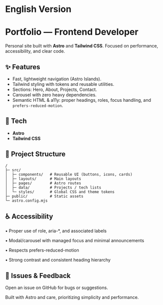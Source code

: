 # English Version

# Portfolio — Frontend Developer

Personal site built with **Astro** and **Tailwind CSS**. Focused on performance, accessibility, and clear code.

## ✨ Features

- Fast, lightweight navigation (Astro Islands).
- Tailwind styling with tokens and reusable utilities.
- Sections: Hero, About, Projects, Contact.
- Carousel with zero heavy dependencies.
- Semantic HTML & a11y: proper headings, roles, focus handling, and `prefers-reduced-motion`.

## 🧰 Tech 

- **Astro**
- **Tailwind CSS**

## 📁 Project Structure

```
/
├─ src/
│  ├─ components/   # Reusable UI (buttons, icons, cards)
│  ├─ layouts/      # Main layouts
│  ├─ pages/        # Astro routes
│  ├─ data/         # Projects / tech lists
│  └─ styles/       # Global CSS and theme tokens
├─ public/          # Static assets
└─ astro.config.mjs
```


## ♿ Accessibility

• Proper use of role, aria-\*, and associated labels

• Modal/carousel with managed focus and minimal announcements

• Respects prefers-reduced-motion

• Strong contrast and consistent heading hierarchy

## 🐛 Issues & Feedback

Open an issue on GitHub for bugs or suggestions.

Built with Astro and care, prioritizing simplicity and performance.
